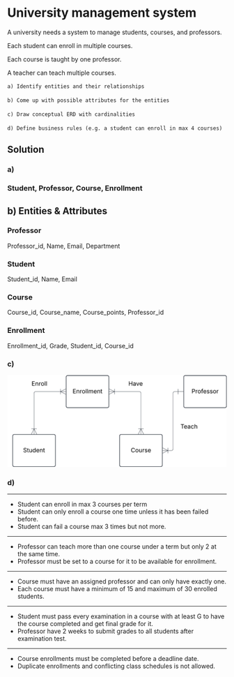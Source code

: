 # University management system

A university needs a system to manage students, courses, and professors.

Each student can enroll in multiple courses.

Each course is taught by one professor.

A teacher can teach multiple courses.

    a) Identify entities and their relationships

    b) Come up with possible attributes for the entities

    c) Draw conceptual ERD with cardinalities

    d) Define business rules (e.g. a student can enroll in max 4 courses)


## Solution

### a) 

### Student, Professor, Course, Enrollment



## b) Entities & Attributes
### Professor 

Professor_id, Name, Email, Department

### Student

Student_id, Name, Email

### Course

Course_id, Course_name, Course_points, Professor_id

### Enrollment

Enrollment_id, Grade, Student_id, Course_id

### c)

<img src = "../../assets/University_ERD.png" width=600>

### d)

---------------------------------------------------------------------------------
- Student can enroll in max 3 courses per term
- Student can only enroll a course one time unless it has been failed before.
- Student can fail a course max 3 times but not more.
---------------------------------------------------------------------------------
- Professor can teach more than one course under a term but only 2 at the same time.
- Professor must be set to a course for it to be available for enrollment.
---------------------------------------------------------------------------------
- Course must have an assigned professor and can only have exactly one.
- Each course must have a minimum of 15 and maximum of 30 enrolled students.
---------------------------------------------------------------------------------
- Student must pass every examination in a course with at least G to have the course completed and get final grade for it.
- Professor have 2 weeks to submit grades to all students after examination test.
---------------------------------------------------------------------------------
- Course enrollments must be completed before a deadline date.
- Duplicate enrollments and conflicting class schedules is not allowed.